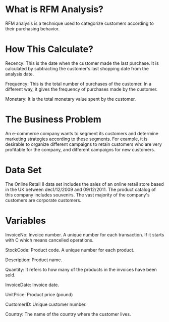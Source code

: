 # **What is RFM Analysis?**

RFM analysis is a technique used to categorize customers according to their purchasing behavior.

# **How This Calculate?**

Recency: This is the date when the customer made the last purchase. It is calculated by subtracting the customer's last shopping date from the analysis date.

Frequency: This is the total number of purchases of the customer. In a different way, it gives the frequency of purchases made by the customer.

Monetary: It is the total monetary value spent by the customer.

# **The Business Problem**

An e-commerce company wants to segment its customers and determine marketing strategies according to these segments.
For example, it is desirable to organize different campaigns to retain customers who are very profitable for the company, and different campaigns for new customers.

# **Data Set**

The Online Retail II data set includes the sales of an online retail store based in the UK between dec1/12/2009 and 09/12/2011. The product catalog of this company includes souvenirs. The vast majority of the company's customers are corporate customers.

# **Variables**

InvoiceNo: Invoice number. A unique number for each transaction. If it starts with C which means cancelled operations.

StockCode: Product code. A unique number for each product.

Description: Product name.

Quantity: It refers to how many of the products in the invoices have been sold.

InvoiceDate: Invoice date.

UnitPrice: Product price (pound)

CustomerID: Unique customer number.

Country: The name of the country where the customer lives.
